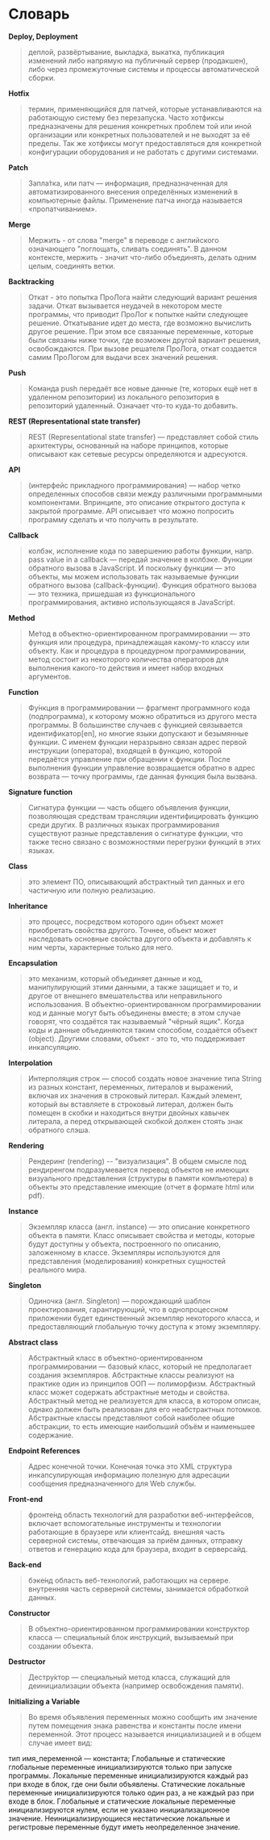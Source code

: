 # Словарь
**Deploy, Deployment**
>деплой, развёртывание, выкладка, выкатка, публикация изменений либо напрямую на публичный сервер (продакшен), либо через промежуточные системы и процессы автоматической сборки.
>
**Hotfix**
>термин, применяющийся для патчей, которые устанавливаются на работающую систему без перезапуска. Часто хотфиксы предназначены для решения конкретных проблем той или иной организации или конкретных пользователей и не выходят за её пределы. Так же хотфиксы могут предоставляться для конкретной конфигурации оборудования и не работать с другими системами.
>
**Patch**
>Запла́тка, или патч — информация, предназначенная для автоматизированного внесения определённых изменений в компьютерные файлы. Применение патча иногда называется «пропатчиванием».
>
**Merge**
>Мержить - от слова "merge" в переводе с английского означающего "поглощать, сливать соединять". В данном контексте, мержить - значит что-либо объединять, делать одним целым, соединять ветки.
>
**Backtracking**
> Откат - это попытка ПроЛога найти следующий вариант решения задачи. Откат вызывается неудачей в некотором месте программы, что приводит ПроЛог к попытке найти следующее решение. Откатывание идет до места, где возможно вычислить другое решение. При этом все связанные переменные, которые были связаны ниже точки, где возможен другой вариант решения, освобождаются. При вызове решателя ПроЛога, откат создается самим ПроЛогом для выдачи всех значений решения.
>
**Push**
>Команда push передаёт все новые данные (те, которых ещё нет в удаленном репозитории) из локального репозитория в репозиторий удаленный. Означает что-то куда-то добавить.
>
**REST (Representational state transfer)**
>REST (Representational state transfer) — представляет собой стиль архитектуры, основанный на наборе принципов, которые описывают как сетевые ресурсы определяются и адресуются.
>
**API**
>(интерфейс прикладного программирования) — набор четко определенных способов связи между различными программными компонентами. Впринципе, это описание открытого доступа к закрытой программе. API описывает что можно попросить программу сделать и что получить в результате.
>
**Callback**
>колбэк, исполнение кода по завершению работы функции, напр. pass value in a callback — передай значение в колбэке.
Функции обратного вызова в JavaScript. И поскольку функции — это объекты, мы можем использовать так называемые функции обратного вызова (callback-функции). Функция обратного вызова — это техника, пришедшая из функционального программирования, активно использующаяся в JavaScript.
>
**Method**
>Ме́тод в объектно-ориентированном программировании — это функция или процедура, принадлежащая какому-то классу или объекту. Как и процедура в процедурном программировании, метод состоит из некоторого количества операторов для выполнения какого-то действия и имеет набор входных аргументов.
>
**Function**
>Фу́нкция в программировании — фрагмент программного кода (подпрограмма), к которому можно обратиться из другого места программы. В большинстве случаев с функцией связывается идентификатор[en], но многие языки допускают и безымянные функции. С именем функции неразрывно связан адрес первой инструкции (оператора), входящей в функцию, которой передаётся управление при обращении к функции. После выполнения функции управление возвращается обратно в адрес возврата — точку программы, где данная функция была вызвана.
>
**Signature function**
>Сигнатура функции — часть общего объявления функции, позволяющая средствам трансляции идентифицировать функцию среди других. В различных языках программирования существуют разные представления о сигнатуре функции, что также тесно связано с возможностями перегрузки функций в этих языках.
>
**Class**
>это элемент ПО, описывающий абстрактный тип данных и его частичную или полную реализацию.
>
**Inheritance**
>это процесс, посредством которого один объект может приобретать свойства другого. Точнее, объект может наследовать основные свойства другого объекта и добавлять к ним черты, характерные только для него.
>
**Encapsulation**
>это механизм, который объединяет данные и код, манипулирующий зтими данными, а также защищает и то, и другое от внешнего вмешательства или неправильного использования. В объектно-ориентированном программировании код и данные могут быть объединены вместе; в этом случае говорят, что создаётся так называемый "чёрный ящик". Когда коды и данные объединяются таким способом, создаётся объект (object). Другими словами, объект - это то, что поддерживает инкапсуляцию.
>
**Interpolation**
>Интерполяция строк — способ создать новое значение типа String из разных констант, переменных, литералов и выражений, включая их значения в строковый литерал. Каждый элемент, который вы вставляете в строковый литерал, должен быть помещен в скобки и находиться внутри двойных кавычек литерала, а перед открывающей скобкой должен стоять знак обратного слэша.
>
**Rendering**
>Рендеринг (rendering) -- "визуализация".
В общем смысле под рендиренгом подразумевается перевод объектов не имеющих визуального представления (структуры в памяти компьютера) в объекты это представление имеющие (отчет в формате html или pdf).
>
**Instance**
>Экземпляр класса (англ. instance) — это описание конкретного объекта в памяти. Класс описывает свойства и методы, которые будут доступны у объекта, построенного по описанию, заложенному в классе. Экземпляры используются для представления (моделирования) конкретных сущностей реального мира.
>
**Singleton**
>Одиночка (англ. Singleton) — порождающий шаблон проектирования, гарантирующий, что в однопроцессном приложении будет единственный экземпляр некоторого класса, и предоставляющий глобальную точку доступа к этому экземпляру.
>
**Abstract class**
>Абстрактный класс в объектно-ориентированном программировании — базовый класс, который не предполагает создания экземпляров. Абстрактные классы реализуют на практике один из принципов ООП — полиморфизм. Абстрактный класс может содержать абстрактные методы и свойства. Абстрактный метод не реализуется для класса, в котором описан, однако должен быть реализован для его неабстрактных потомков. Абстрактные классы представляют собой наиболее общие абстракции, то есть имеющие наибольший объём и наименьшее содержание.
>
**Endpoint References**
>Адрес конечной точки. Конечная точка это XML структура инкапсулирующая информацию полезную для адресации сообщения предназначенного для Web службы.
>
**Front-end**
>фронте́нд область технологий для разработки веб-интерфейсов, включает вспомогательные инструменты и технологии работающие в браузере или клиентсайд.
внешняя часть серверной системы, отвечающая за приём данных, отправку ответов и генерацию кода для браузера, входит в серверсайд.
>
**Back-end**
>бэке́нд область веб-технологий, работающих на сервере.
внутренняя часть серверной системы, занимается обработкой данных.
>
**Сonstructor**
>В объектно-ориентированном программировании конструктор класса — специальный блок инструкций, вызываемый при создании объекта.
>
**Destructor**
>Дестру́ктор — специальный метод класса, служащий для деинициализации объекта (например освобождения памяти).
>
**Initializing a Variable**
>Во время объявления переменных можно сообщить им значение путем помещения знака равенства и константы после имени переменной. Этот процесс называется инициализацией и в общем случае имеет вид:

тип имя_переменной — константа;
Глобальные и статические глобальные переменные инициализируются только при запуске программы. Локальные переменные инициализируются каждый раз при входе в блок, где они были объявлены. Статические локальные переменные инициализируются только один раз, а не каждый раз при входе в блок. Глобальные и статические локальные переменные инициализируются нулем, если не указано инициализационное значение. Неинициализирующиеся нестатические локальные и регистровые переменные будут иметь неопределенное значение.
>